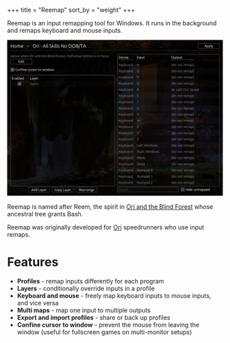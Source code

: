 +++
title = "Reemap"
sort_by = "weight"
+++

Reemap is an input remapping tool for Windows. It runs in the background
and remaps keyboard and mouse inputs.

![screenshot](example.png)

Reemap is named after Reem, the spirit in [Ori and the Blind Forest][Ori] whose ancestral
tree grants Bash.

Reemap was originally developed for [Ori] speedrunners who use input remaps.

# Features

- **Profiles** - remap inputs differently for each program
- **Layers** - conditionally override inputs in a profile
- **Keyboard and mouse** - freely map keyboard inputs to mouse inputs, and vice versa
- **Multi maps** - map one input to multiple outputs
- **Export and import profiles** - share or back up profiles
- **Confine cursor to window** - prevent the mouse from leaving the window (useful for fullscreen
games on multi-monitor setups)


[Ori]: https://www.orithegame.com/